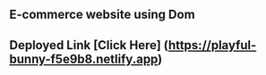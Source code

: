## E-commerce website using Dom

## Deployed Link [Click Here] (https://playful-bunny-f5e9b8.netlify.app)
